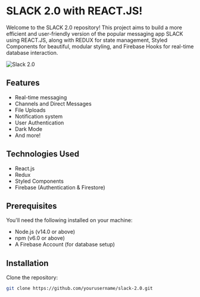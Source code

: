 # SLACK 2.0 with REACT.JS!

Welcome to the SLACK 2.0 repository! This project aims to build a more efficient and user-friendly version of the popular messaging app SLACK using REACT.JS, along with REDUX for state management, Styled Components for beautiful, modular styling, and Firebase Hooks for real-time database interaction.

![Slack 2.0](path/to/image.jpg)

## Features
- Real-time messaging
- Channels and Direct Messages
- File Uploads
- Notification system
- User Authentication
- Dark Mode
- And more!

## Technologies Used
- React.js
- Redux
- Styled Components
- Firebase (Authentication & Firestore)

## Prerequisites
You'll need the following installed on your machine:
- Node.js (v14.0 or above)
- npm (v6.0 or above)
- A Firebase Account (for database setup)

## Installation
Clone the repository:

```bash
git clone https://github.com/yourusername/slack-2.0.git
